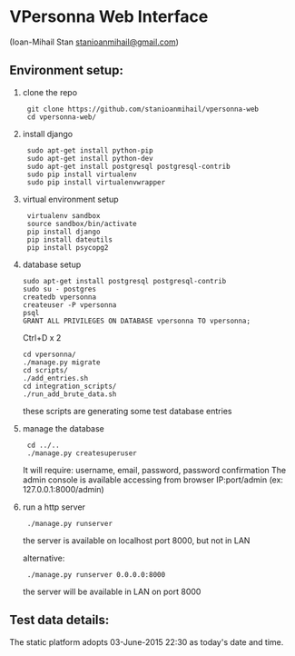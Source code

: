 # VPersonna Web Interface
(Ioan-Mihail Stan stanioanmihail@gmail.com)

## Environment setup:

1. clone the repo

        git clone https://github.com/stanioanmihail/vpersonna-web
        cd vpersonna-web/

2. install django

        sudo apt-get install python-pip
        sudo apt-get install python-dev
        sudo apt-get install postgresql postgresql-contrib
        sudo pip install virtualenv
        sudo pip install virtualenvwrapper

3. virtual environment setup

        virtualenv sandbox
        source sandbox/bin/activate
        pip install django
        pip install dateutils
        pip install psycopg2 

4.  database setup

        sudo apt-get install postgresql postgresql-contrib
        sudo su - postgres
        createdb vpersonna
        createuser -P vpersonna
        psql
        GRANT ALL PRIVILEGES ON DATABASE vpersonna TO vpersonna;
    Ctrl+D x 2

        cd vpersonna/
        ./manage.py migrate
        cd scripts/
        ./add_entries.sh 
        cd integration_scripts/ 
        ./run_add_brute_data.sh
    
    these scripts are generating some test database entries

5. manage the database

        cd ../..
        ./manage.py createsuperuser

    It will require: username, email, password, password confirmation
    The admin console is available accessing from browser IP:port/admin (ex: 127.0.0.1:8000/admin)

6. run a http server

        ./manage.py runserver 

    the server is available on localhost port 8000, but not in LAN

    alternative:

        ./manage.py runserver 0.0.0.0:8000 

    the server will be available in LAN on port 8000


## Test data details:

The static platform adopts 03-June-2015 22:30 as today's date and time.
